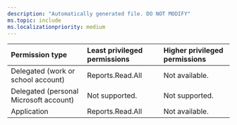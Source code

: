 ```yaml
---
description: "Automatically generated file. DO NOT MODIFY"
ms.topic: include
ms.localizationpriority: medium
---
```


|Permission type|Least privileged permissions|Higher privileged permissions|
|:---|:---|:---|
|Delegated (work or school account)|Reports.Read.All|Not available.|
|Delegated (personal Microsoft account)|Not supported.|Not supported.|
|Application|Reports.Read.All|Not available.|

